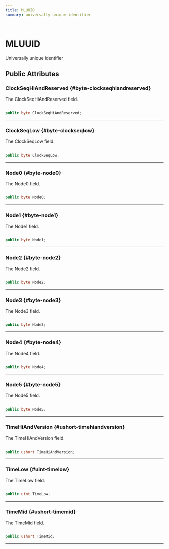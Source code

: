 ```yaml
---
title: MLUUID
summary: universally unique identifier 

---
```


# MLUUID




Universally unique identifier   





## Public Attributes

### ClockSeqHiAndReserved {#byte-clockseqhiandreserved}

The  ClockSeqHiAndReserved  field. 

```csharp

public byte ClockSeqHiAndReserved;

```






-----------

### ClockSeqLow {#byte-clockseqlow}

The  ClockSeqLow  field. 

```csharp

public byte ClockSeqLow;

```






-----------

### Node0 {#byte-node0}

The Node0 field. 

```csharp

public byte Node0;

```






-----------

### Node1 {#byte-node1}

The Node1 field. 

```csharp

public byte Node1;

```






-----------

### Node2 {#byte-node2}

The Node2 field. 

```csharp

public byte Node2;

```






-----------

### Node3 {#byte-node3}

The Node3 field. 

```csharp

public byte Node3;

```






-----------

### Node4 {#byte-node4}

The Node4 field. 

```csharp

public byte Node4;

```






-----------

### Node5 {#byte-node5}

The Node5 field. 

```csharp

public byte Node5;

```






-----------

### TimeHiAndVersion {#ushort-timehiandversion}

The TimeHiAndVersion field. 

```csharp

public ushort TimeHiAndVersion;

```






-----------

### TimeLow {#uint-timelow}

The TimeLow field. 

```csharp

public uint TimeLow;

```






-----------

### TimeMid {#ushort-timemid}

The TimeMid field. 

```csharp

public ushort TimeMid;

```






-----------

